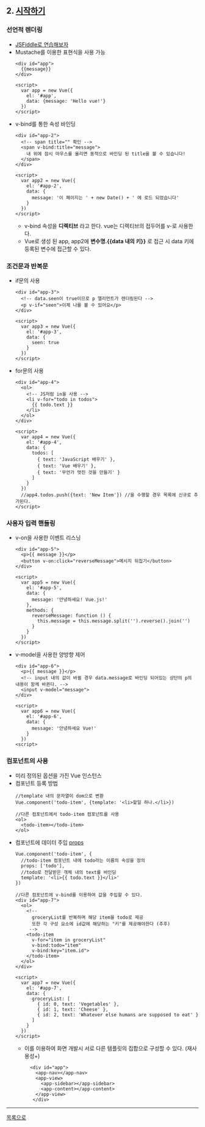 ## 2. [시작하기](https://kr.vuejs.org/v2/guide/index.html)
### 선언적 렌더링
* [JSFiddle로 연습해보자](https://jsfiddle.net/)
* Mustache를 이용한 표현식을 사용 가능
    ```
    <div id="app">
      {{message}}
    </div>

    <script>
      var app = new Vue({
        el: '#app',
        data: {message: 'Hello vue!'}
      })
    </script>
    ```
* v-bind를 통한 속성 바인딩
    ```
    <div id="app-2">
      <!-- span title="" 확인 -->
      <span v-bind:title="message">
        내 위에 잠시 마우스를 올리면 동적으로 바인딩 된 title을 볼 수 있습니다!
      </span>
    </div>

    <script>
      var app2 = new Vue({
        el: '#app-2',
        data: {
          message: '이 페이지는 ' + new Date() + ' 에 로드 되었습니다'
        }
      })
    </script>
    ```
    + v-bind 속성을 **디렉티브** 라고 한다. vue는 디렉티브의 접두어를 v-로 사용한다.
    + Vue로 생성 된 app, app2에 **변수명.{{data 내의 키}}** 로 접근 시 data 키에 등록된 변수에 접근할 수 있다.

### 조건문과 반복문
* if문의 사용
    ```
    <div id="app-3">
      <!-- data.seen이 true이므로 p 엘리먼트가 렌더링된다 -->
      <p v-if="seen">이제 나를 볼 수 있어요</p>
    </div>

    <script>
      var app3 = new Vue({
        el: '#app-3',
        data: {
          seen: true
        }
      })
    </script>
    ```
* for문의 사용
    ```
    <div id="app-4">
      <ol>
        <!-- JS저럼 in을 사용 -->
        <li v-for="todo in todos">
          {{ todo.text }}
        </li>
      </ol>
    </div>

    <script>
      var app4 = new Vue({
        el: '#app-4',
        data: {
          todos: [
            { text: 'JavaScript 배우기' },
            { text: 'Vue 배우기' },
            { text: '무언가 멋진 것을 만들기' }
          ]
        }
      })
      //app4.todos.push({text: 'New Item'}) //을 수행할 경우 목록에 신규로 추가된다.
    </script>

### 사용자 입력 핸들링
* v-on을 사용한 이벤트 리스닝
    ```
    <div id="app-5">
      <p>{{ message }}</p>
      <button v-on:click="reverseMessage">메시지 뒤집기</button>
    </div>

    <script>
      var app5 = new Vue({
        el: '#app-5',
        data: {
          message: '안녕하세요! Vue.js!'
        },
        methods: {
          reverseMessage: function () {
            this.message = this.message.split('').reverse().join('')
          }
        }
      })
    </script>
    ```
* v-model을 사용한 양방향 제어
    ```
    <div id="app-6">
      <p>{{ message }}</p>
      <!-- input 내의 값이 바뀔 경우 data.message로 바인딩 되어있는 상단의 p의 내용이 함께 바뀐다. -->
      <input v-model="message">
    </div>

    <script>
      var app6 = new Vue({
        el: '#app-6',
        data: {
          message: '안녕하세요 Vue!'
        }
      })
    <script>

    ```

### 컴포넌트의 사용
* 미리 정의된 옵션을 가진 Vue 인스턴스
* 컴포넌트 등록 방법
    ```
    //template 내의 문자열이 dom으로 변환
    Vue.component('todo-item', {template: '<li>할일 하나.</li>})

    //다른 컴포넌트에서 todo-item 컴포넌트를 사용
    <ol>
      <todo-item></todo-item>
    </ol>
    ```
* 컴포넌트에 데이터 주입 [props](https://kr.vuejs.org/v2/guide/components.html#%EC%BB%B4%ED%8F%AC%EB%84%8C%ED%8A%B8-%EC%9E%91%EC%84%B1)
    ```
    Vue.component('todo-item', {
      //todo-item 컴포넌트 내에 todo라는 이름의 속성을 정의
      props: ['todo'],
      //todo로 전달받은 객체 내의 text를 바인딩
      template: '<li>{{ todo.text }}</li>'
    })

    //다른 컴포넌트에 v-bind를 이용하여 값을 주입할 수 있다.
    <div id="app-7">
      <ol>
        <!--
          groceryList를 반복하며 해당 item을 todo로 제공
          또한 각 구성 요소에 id값에 해당하는 "키"를 제공해야한다 (추후)
         -->
        <todo-item
          v-for="item in groceryList"
          v-bind:todo="item"
          v-bind:key="item.id">
        </todo-item>
      </ol>
    </div>

    <script>
      var app7 = new Vue({
        el: '#app-7',
        data: {
          groceryList: [
            { id: 0, text: 'Vegetables' },
            { id: 1, text: 'Cheese' },
            { id: 2, text: 'Whatever else humans are supposed to eat' }
          ]
        }
      })
    </script>
    ```
    + 이를 이용하여 화면 개발시 서로 다른 템플릿의 집합으로 구성할 수 있다. (재사용성+)
        ```
          <div id="app">
            <app-nav></app-nav>
            <app-view>
              <app-sidebar></app-sidebar>
              <app-content></app-content>
            </app-view>
           </div>
        ```
***
[목록으로](https://github.com/gh-shin/vue-doc-summary)
